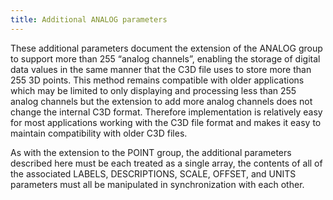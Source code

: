 ```yaml
---
title: Additional ANALOG parameters
---
```


These additional parameters document the extension of the ANALOG group to support more than 255 “analog channels”, enabling the storage of digital data values in the same manner that the C3D file uses to store more than 255 3D points.  This method remains compatible with older applications which may be limited to only displaying and processing less than 255 analog channels but the extension to add more analog channels does not change the internal C3D format.  Therefore implementation is relatively easy for most applications working with the C3D file format and makes it easy to maintain compatibility with older C3D files.

As with the extension to the POINT group, the additional parameters described here must be each treated as a single array, the contents of all of the associated LABELS, DESCRIPTIONS, SCALE, OFFSET, and UNITS parameters must all be manipulated in synchronization with each other.
